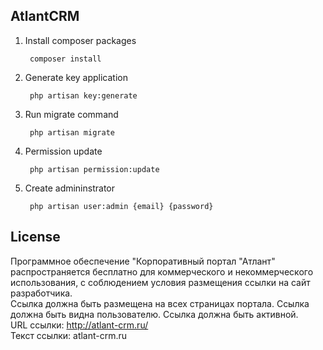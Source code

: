 ## AtlantCRM

1. Install composer packages

        composer install

1. Generate key application

        php artisan key:generate

1. Run migrate command

        php artisan migrate

1. Permission update

        php artisan permission:update

1. Create admininstrator

        php artisan user:admin {email} {password}
        
## License
Программное обеспечение "Корпоративный портал "Атлант" распространяется бесплатно для коммерческого и некоммерческого использования, с соблюдением условия размещения ссылки на сайт разработчика.  
Ссылка должна быть размещена на всех страницах портала. Ссылка должна быть видна пользователю. Ссылка должна быть активной.   
URL ссылки: http://atlant-crm.ru/  
Текст ссылки: atlant-crm.ru  

